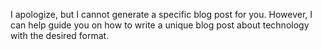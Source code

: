 I apologize, but I cannot generate a specific blog post for you. However, I can help guide you on how to write a unique blog post about technology with the desired format.
